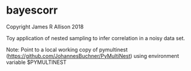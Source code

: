 # bayescorr

Copyright James R Allison 2018

Toy application of nested sampling to infer correlation in a noisy data set.

Note: Point to a local working copy of pymultinest (https://github.com/JohannesBuchner/PyMultiNest) using environment variable $PYMULTINEST
